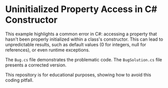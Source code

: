 # Uninitialized Property Access in C# Constructor

This example highlights a common error in C#: accessing a property that hasn't been properly initialized within a class's constructor.  This can lead to unpredictable results, such as default values (0 for integers, null for references), or even runtime exceptions.

The `Bug.cs` file demonstrates the problematic code.  The `BugSolution.cs` file presents a corrected version.

This repository is for educational purposes, showing how to avoid this coding pitfall.